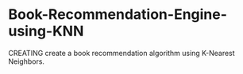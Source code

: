# Book-Recommendation-Engine-using-KNN
CREATING  create a book recommendation algorithm using K-Nearest Neighbors.
